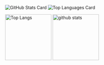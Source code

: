![GitHub Stats Card](https://github-readme-stats.vercel.app/api?username=yuki-tome)
![Top Languages Card](https://github-readme-stats.vercel.app/api/top-langs/?username=yuki-tome)

<p align="left"> 
  <img alt="Top Langs" height="150px" src="https://github-readme-stats.vercel.app/api/top-langs/?username=yuki-tome&show_icons=true" />
  <img alt="github stats" height="150px" src="https://github-readme-stats.vercel.app/api?username=yuki-tome&show_icons=ture" />
</p>
